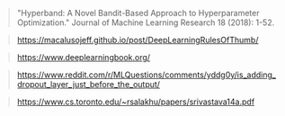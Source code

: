 >"Hyperband: A Novel Bandit-Based Approach to Hyperparameter Optimization." Journal of Machine Learning Research 18 (2018): 1-52.


> https://macalusojeff.github.io/post/DeepLearningRulesOfThumb/
 

> https://www.deeplearningbook.org/


>https://www.reddit.com/r/MLQuestions/comments/yddg0y/is_adding_dropout_layer_just_before_the_output/ 


> https://www.cs.toronto.edu/~rsalakhu/papers/srivastava14a.pdf